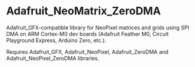 Adafruit_NeoMatrix_ZeroDMA
==========================

Adafruit_GFX-compatible library for NeoPixel matrices and grids using SPI DMA on ARM Cortex-M0 dev boards (Adafruit Feather M0, Circuit Playground Express, Arduino Zero, etc.).

Requires Adafruit_GFX, Adafruit_NeoPixel, Adafruit_ZeroDMA and Adafruit_NeoPixel_ZeroDMA libraries.
